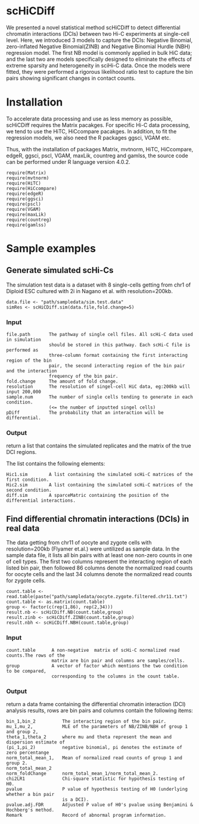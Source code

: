 # scHiCDiff

We presented a novel statistical method scHiCDiff to detect differential chromatin interactions (DCIs) between two Hi-C experiments at single-cell level. Here, we introduced 3 models to capture the DCIs: Negative Binomial, zero-inflated Negative Binomial(ZINB) and Negative Binomial Hurdle (NBH) regression model. The first NB model is commonly applied in bulk HiC data; and the last two are models specifically designed to eliminate the effects of extreme sparsity and heterogeneity in sciHi-C data. Once the models were fitted, they were performed a rigorous likelihood ratio test to capture the bin pairs showing significant changes in contact counts.


# Installation

To accelerate data processing and use as less memory as possible, scHiCDiff requires the Matrix pacakges. For specific Hi-C data processing, we tend to use the HiTC, HiCcompare pacakges. In addition, to fit the regression models, we also need the R packages ggsci, VGAM etc.

Thus, with the installation of packages Matrix, mvtnorm, HiTC, HiCcompare, edgeR, ggsci, pscl, VGAM, maxLik, countreg and gamlss, the source code can be performed under R language version 4.0.2.

```
require(Matrix)
require(mvtnorm)
require(HiTC)
require(HiCcompare)
require(edgeR)
require(ggsci)
require(pscl)
require(VGAM)
require(maxLik)
require(countreg)
require(gamlss)
```


# Sample examples

## Generate simulated scHi-Cs

The simulation test data is a dataset with 8 single-cells getting from chr1 of Diploid ESC cultured with 2i in Nagano et al. with resolution=200kb.
```
data.file <- "path/sampledata/sim.test.data"
simRes <- scHiCDiff.sim(data.file,fold.change=5)
```

### Input

```
file.path       The pathway of single cell files. All scHi-C data used in simulation
                should be stored in this pathway. Each scHi-C file is performed as 
                three-column format containing the first interacting region of the bin 
                pair, the second interacting region of the bin pair and the interaction 
                frequency of the bin pair.
fold.change     The amount of fold change.
resolution      The resolution of singel-cell HiC data, eg:200kb will input 200,000
sample.num      The number of single cells tending to generate in each condition.
                (<= the number of inputted singel cells)
pDiff           The probability that an interaction will be differential.
```

### Output

return a list that contains the simulated replicates and the matrix of the true DCI regions.


The list contains the following elements:

```
Hic1.sim        A list containing the simulated scHi-C matrices of the first condition.
Hic2.sim        A list containing the simulated scHi-C matrices of the second condition.
diff.sim        A sparceMatric containing the position of the differential interactions.
```

## Find differential chromatin interactions (DCIs) in real data

The data getting from chr11 of oocyte and zygote cells with resolution=200kb (Flyamer et.al.) were untilized as sample data. In the sample data file, it lists all bin pairs with at least one non-zero counts in one of cell types. The first two columns represent the interacting region of each listed bin pair, then followed 86 columns denote the normalized read counts for oocyte cells and the last 34 columns denote the normalized read counts for zygote cells. 

```
count.table <- read.table(paste("path/sampledata/oocyte.zygote.filtered.chr11.txt")
count.table <- as.matrix(count.table)
group <- factor(c(rep(1,86), rep(2,34)))
result.nb <- scHiCDiff.NB(count.table,group)
result.zinb <- scHiCDiff.ZINB(count.table,group)
result.nbh <- scHiCDiff.NBH(count.table,group)

```
### Input

```
count.table      A non-negative  matrix of scHi-C normalized read counts.The rows of the 
                 matrix are bin pair and columns are samples/cells.
group            A vector of factor which mentions the two condition to be compared, 
                 corresponding to the columns in the count table.
```

### Output

return a data frame containing the differential chromatin interaction (DCI) analysis results, rows are bin pairs and columns contain the following items:

```
bin_1,bin_2          The interacting region of the bin pair.
mu_1,mu_2,           MLE of the parameters of NB/ZINB/NBH of group 1 and group 2,
theta_1,theta_2      where mu and theta represent the mean and dispersion estimate of
(pi_1,pi_2)          negative binomial, pi denotes the estimate of zero percentange
norm_total_mean_1,   Mean of normalized read counts of group 1 and group 2.
norm_total_mean_2
norm_foldChange      norm_total_mean_1/norm_total_mean_2.
chi2LR1              Chi-square statistic for hypothesis testing of H0.
pvalue               P value of hypothesis testing of H0 (underlying whether a bin pair 
                     is a DCI).
pvalue.adj.FDR       Adjusted P value of H0's pvalue using Benjamini & Hochberg's method.
Remark               Record of abnormal program information.
```




